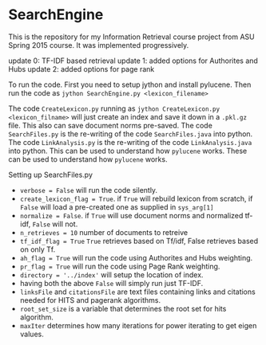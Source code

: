 # SearchEngine
This is the repository for my Information Retrieval course project from ASU Spring 2015 course.
It was implemented progressively. 

update 0: TF-IDF based retrieval
update 1: added options for Authorites and Hubs
update 2: added options for page rank   

To run the code. First you need to setup jython and install pylucene.
Then run the code as `jython SearchEngine.py <lexicon_filename>`

The code `CreateLexicon.py` running as `jython CreateLexicon.py <lexicon_filname>` will just create an index and save it down in a `.pkl.gz` file. This also can save document norms pre-saved. 
The code `SearchFiles.py` is the re-writing of the code `SearchFiles.java` into python.
The code `LinkAnalysis.py` is the re-writing of the code `LinkAnalysis.java` into python. This can be used to understand how `pylucene` works. 
These can be used to understand how `pylucene` works. 

Setting up SearchFiles.py

- `verbose = False` will run the code silently.
- `create_lexicon_flag = True`. if `True` will rebuild lexicon from scratch, if `False` will load a pre-created one as supplied in `sys_arg[1]`
- `normalize = False`. if `True` will use document norms and normalized tf-idf, `False` will not.
- `n_retrieves = 10`  number of documents to retreive
- `tf_idf_flag = True` `True` retrieves based on Tf/idf, False retrieves based on only Tf.     
- `ah_flag = True` will run the code using Authorites and Hubs weighting.
- `pr_flag = True` will run the code using Page Rank weighting.  
- `directory = '../index'` will setup the location of index.    
- having both the above `False` will simply run just TF-IDF. 
- `linksFile` and `citationsFile` are text files containing links and citations needed for HITS and pagerank algorithms.
- `root_set_size` is a variable that determines the root set for hits algorithm.
- `maxIter` determines how many iterations for power iterating to get eigen values.   
